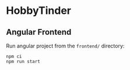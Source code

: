 # HobbyTinder
## Angular Frontend
Run angular project from the `frontend/` directory:

```
npm ci
npm run start
```
